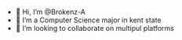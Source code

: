 - 👋 Hi, I’m @Brokenz-A
- 👀 I’m a Computer Science major in kent state
- 💞️ I’m looking to collaborate on multipul platforms 
